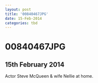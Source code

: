 ```yaml
---
layout: post
title: '00840467JPG'
date: 15-Feb-2014
categories: tbd
---
```


# 00840467JPG

## 15th February 2014

Actor Steve McQueen & wife Nellie at home.
